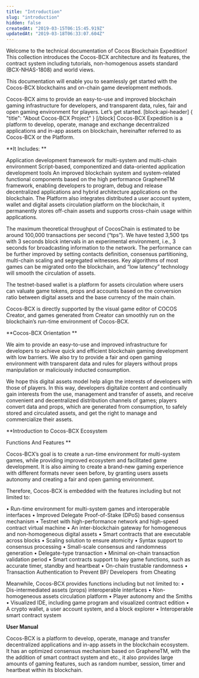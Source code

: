 ```yaml
---
title: "Introduction"
slug: "introduction"
hidden: false
createdAt: "2019-03-15T06:15:45.919Z"
updatedAt: "2019-03-18T06:33:07.604Z"
---
```

Welcome to the technical documentation of Cocos Blockchain Expedition! This collection introduces the Cocos-BCX architecture and its features, the contract system including tutorials, non-homogenous assets standard (BCX-NHAS-1808) and world views. 

This documentation will enable you to seamlessly get started with the Cocos-BCX blockchains and on-chain game development methods.  

Cocos-BCX aims to provide an easy-to-use and improved blockchain gaming infrastructure for developers, and transparent data, rules, fair and open gaming environment for players. Let’s get started. 
[block:api-header]
{
  "title": "About Cocos-BCX Project"
}
[/block]
Cocos-BCX Expedition is a platform to develop, operate, manage and exchange decentralized applications and in-app assets on blockchain, hereinafter referred to as Cocos-BCX or the Platform.

**It Includes: ** 

Application development framework for multi-system and multi-chain environment
Script-based, componentized and data-oriented application development tools 
An improved blockchain system and system-related functional components based on the high performance GrapheneTM framework, enabling developers to program, debug and release decentralized applications and hybrid architecture applications on the blockchain. 
The Platform also integrates distributed a user account system, wallet and digital assets circulation platform on the blockchain, it permanently stores off-chain assets and supports cross-chain usage within applications. 

The maximum theoretical throughput of CocosChain is estimated to be around 100,000 transactions per second (“tps”). We have tested 3,500 tps with 3 seconds block intervals in an experimental environment, i.e., 3 seconds for broadcasting information to the network. The performance can be further improved by setting contacts definition, consensus partitioning, multi-chain scaling and segregated witnesses. Key algorithms of most games can be migrated onto the blockchain, and “low latency” technology will smooth the circulation of assets. 

The testnet-based wallet is a platform for assets circulation where users can valuate game tokens, props and accounts based on the conversion ratio between digital assets and the base currency of the main chain.

Cocos-BCX is directly supported by the visual game editor of COCOS Creator, and games generated from Creator can smoothly run on the blockchain’s run-time environment of Cocos-BCX.

**Cocos-BCX Orientation **

We aim to provide an easy-to-use and improved infrastructure for developers to achieve quick and efficient blockchain gaming development with low barriers. We also try to provide a fair and open gaming environment with transparent data and rules for players without props manipulation or maliciously inducted consumption.

We hope this digital assets model help align the interests of developers with those of players. In this way, developers digitalize content and continually gain interests from the use, management and transfer of assets, and receive convenient and decentralized distribution channels of games; players convert data and props, which are generated from consumption, to safely stored and circulated assets, and get the right to manage and commercialize their assets. 

**Introduction to Cocos-BCX Ecosystem

Functions And Features **

Cocos-BCX’s goal is to create a run-time environment for multi-system games, while providing improved ecosystem and facilitated game development. It is also aiming to create a brand-new gaming experience with different formats never seen before, by granting users assets autonomy and creating a fair and open gaming environment. 

Therefore, Cocos-BCX is embedded with the features including but not limited to:

• Run-time environment for multi-system games and interoperable interfaces
•  Improved Delegate Proof-of-Stake (DPoS) based consensus mechanism
• Testnet with high-performance network and high-speed contract virtual machine
• An inter-blockchain gateway for homogeneous and non-homogeneous digital assets
• Smart contracts that are executable across blocks
• Scaling solution to ensure atomicity
• Syntax support to consensus processing
• Small-scale consensus and randomness generation 
• Delegate-type transaction 
• Minimal on-chain transaction validation period
• Smart contracts support to key game functions, such as accurate timer, standby and heartbeat 
• On-chain trustable randomness 
• Transaction Authentication to Prevent BP/ Developers  from Cheating 

Meanwhile, Cocos-BCX provides functions including but not limited to:
• Dis-intermediated assets (props) interoperable interfaces 
• Non-homogeneous assets circulation platform
• Player autonomy and the Smiths
• Visualized IDE, including game program and visualized contract edition
• A crypto wallet, a user account system, and a block explorer
• Interoperable smart contract system 

**User Manual**

Cocos-BCX is a platform to develop, operate, manage and transfer decentralized applications and in-app assets in the blockchain ecosystem. It has an optimized consensus mechanism based on GrapheneTM, with the the addition of smart contract system and etc., it also provides large amounts of gaming features, such as random number, session, timer and heartbeat within its blockchain.